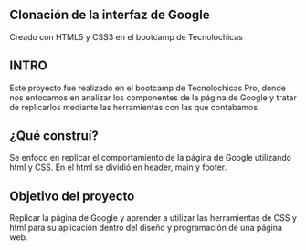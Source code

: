 ## Clonación de la interfaz de Google
 Creado con HTML5 y CSS3 en el bootcamp de Tecnolochicas
## INTRO
Este proyecto fue realizado en el bootcamp de Tecnolochicas Pro, donde nos enfocamos en analizar los componentes de la página de Google y tratar de replicarlos mediante las herramientas con las que contabamos.
## ¿Qué construí?
Se enfoco en replicar el comportamiento de la página de Google utilizando html y CSS. En el html se dividió en header, main y footer.
## Objetivo del proyecto
Replicar la página de Google y aprender a utilizar las herramientas de CSS y html para su aplicación dentro del diseño y programación de una página web.

